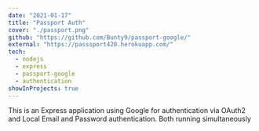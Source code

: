 ```yaml
---
date: "2021-01-17"
title: "Passport Auth"
cover: "./passport.png"
github: "https://github.com/Bunty9/passport-google/"
external: "https://passsport420.herokuapp.com/"
tech:
  - nodejs
  - express
  - passport-google
  - authentication
showInProjects: true
---
```


This is an Express application using Google for authentication via OAuth2 and Local Email and Password authentication. Both running simultaneously
